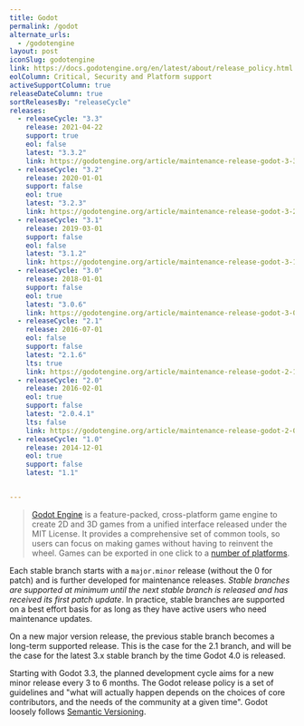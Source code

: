 ```yaml
---
title: Godot
permalink: /godot
alternate_urls:
  - /godotengine
layout: post
iconSlug: godotengine
link: https://docs.godotengine.org/en/latest/about/release_policy.html
eolColumn: Critical, Security and Platform support
activeSupportColumn: true
releaseDateColumn: true
sortReleasesBy: "releaseCycle"
releases:
  - releaseCycle: "3.3"
    release: 2021-04-22
    support: true
    eol: false
    latest: "3.3.2"
    link: https://godotengine.org/article/maintenance-release-godot-3-3-2
  - releaseCycle: "3.2"
    release: 2020-01-01
    support: false
    eol: true
    latest: "3.2.3"
    link: https://godotengine.org/article/maintenance-release-godot-3-2-3
  - releaseCycle: "3.1"
    release: 2019-03-01
    support: false
    eol: false
    latest: "3.1.2"
    link: https://godotengine.org/article/maintenance-release-godot-3-1-2
  - releaseCycle: "3.0"
    release: 2018-01-01
    support: false
    eol: true
    latest: "3.0.6"
    link: https://godotengine.org/article/maintenance-release-godot-3-0-6
  - releaseCycle: "2.1"
    release: 2016-07-01
    eol: false
    support: false
    latest: "2.1.6"
    lts: true
    link: https://godotengine.org/article/maintenance-release-godot-2-1-6
  - releaseCycle: "2.0"
    release: 2016-02-01
    eol: true
    support: false
    latest: "2.0.4.1"
    lts: false
    link: https://godotengine.org/article/maintenance-release-godot-2-0-4
  - releaseCycle: "1.0"
    release: 2014-12-01
    eol: true
    support: false
    latest: "1.1"


---
```

>[Godot Engine](https://godotengine.org/) is a feature-packed, cross-platform game engine to create 2D and 3D games from a unified interface released under the MIT License. It provides a comprehensive set of common tools, so users can focus on making games without having to reinvent the wheel. Games can be exported in one click to a [number of platforms](https://docs.godotengine.org/en/latest/tutorials/export/exporting_basics.html#exporting-by-platform).

Each stable branch starts with a `major.minor` release (without the 0 for patch) and is further developed for maintenance releases. _Stable branches are supported at minimum until the next stable branch is released and has received its first patch update_. In practice, stable branches are supported on a best effort basis for as long as they have active users who need maintenance updates.

On a new major version release, the previous stable branch becomes a long-term supported release. This is the case for the 2.1 branch, and will be the case for the latest 3.x stable branch by the time Godot 4.0 is released.

Starting with Godot 3.3, the planned development cycle aims for a new minor release every 3 to 6 months. The Godot release policy is a set of guidelines and "what will actually happen depends on the choices of core contributors, and the needs of the community at a given time". Godot loosely follows [Semantic Versioning](https://semver.org/).
